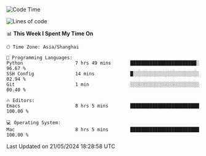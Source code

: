 <!--START_SECTION:waka-->
![Code Time](http://img.shields.io/badge/Code%20Time-1%2C961%20hrs%207%20mins-blue)

![Lines of code](https://img.shields.io/badge/From%20Hello%20World%20I%27ve%20Written-308.0%20thousand%20lines%20of%20code-blue)

📊 **This Week I Spent My Time On** 

```text
🕑︎ Time Zone: Asia/Shanghai

💬 Programming Languages: 
Python                   7 hrs 49 mins       ████████████████████████░   96.67 % 
SSH Config               14 mins             █░░░░░░░░░░░░░░░░░░░░░░░░   02.94 % 
Git                      1 min               ░░░░░░░░░░░░░░░░░░░░░░░░░   00.40 % 

🔥 Editors: 
Emacs                    8 hrs 5 mins        █████████████████████████   100.00 % 

💻 Operating System: 
Mac                      8 hrs 5 mins        █████████████████████████   100.00 % 
```


 Last Updated on 21/05/2024 18:28:58 UTC
<!--END_SECTION:waka-->
